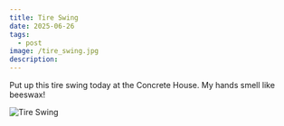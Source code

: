 ```yaml
---
title: Tire Swing
date: 2025-06-26
tags:
  - post
image: /tire_swing.jpg
description:
---
```


Put up this tire swing today at the Concrete House. My hands smell like beeswax!

![Tire Swing](/tire_swing.jpg)
